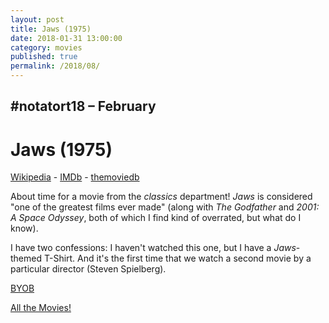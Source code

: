 ```yaml
---
layout: post
title: Jaws (1975)
date: 2018-01-31 13:00:00
category: movies
published: true
permalink: /2018/08/
---
```



## \#notatort18 – February

# Jaws (1975)


[Wikipedia](https://goo.gl/Go5Db2) - [IMDb](http://www.imdb.com/title/tt0073195/) - [themoviedb](https://www.themoviedb.org/movie/578-jaws)

About time for a movie from the *classics* department! *Jaws* is considered "one of the greatest films ever made" (along with *The Godfather* and *2001: A Space Odyssey*, both of which I find kind of overrated, but what do I know).

I have two confessions: I haven't watched this one, but I have a *Jaws*-themed T-Shirt. And it's the first time that we watch a second movie by a particular director (Steven Spielberg).

<a href="http://en.wikipedia.org/wiki/BYOB_(beverage)">BYOB</a>

[All the Movies!](http://notatort.com/allthemovies/)

<!--include jquery & backstretch-->

<script type="text/javascript" src="https://ajax.googleapis.com/ajax/libs/jquery/1.7.2/jquery.min.js"></script>

<script type="text/javascript" src="http://notatort.com/jquery.backstretch.min.js"></script>

<script type="text/javascript">

$(function(){

     $(window).resize(function(){
     
         if($(this).width() >= 767){
         
             $.backstretch("http://notatort.com/bg1808.jpg", {speed: 150});
             
         }
         
      })
      
      .resize();//trigger resize on page load
      
});

</script>